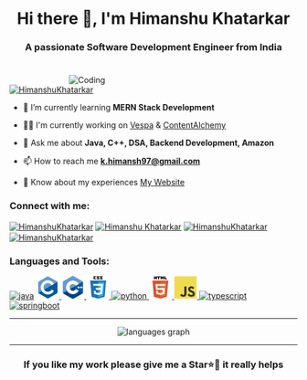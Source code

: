 <h1 align="center">Hi there 👋, I'm Himanshu Khatarkar</h1>
<h3 align="center">A passionate Software Development Engineer from India</h3>
<h1> </h1>
<img align="right" alt="Coding" width="400" src="https://miro.medium.com/max/1272/1*ZSVmWGcc1weENb0ShawWxw.gif">


<p align="left"> <a href="https://twitter.com/backendHimansh" target="blank"><img src="https://img.shields.io/twitter/follow/HimanshuKhatarkar?logo=twitter&style=for-the-badge" alt="HimanshuKhatarkar" /></a> </p>

- 🔭 I’m currently learning **MERN Stack Development**

- 👨‍💻 I'm currently working on [Vespa](https://github.com/vespa-engine/vespa) & [ContentAlchemy](https://www.github.com/HimanshuKhatarkar/ContentAlchemy) []()

- 💬 Ask me about **Java, C++, DSA, Backend Development, Amazon**

- 📫 How to reach me **k.himansh97@gmail.com**

- 📄 Know about my experiences [My Website](https://himanshukhatarkar.github.io)

<h3 align="left">Connect with me:</h3>
<p align="left">
<a href="https://twitter.com/backendHimansh" target="blank"><img align="center" src="https://raw.githubusercontent.com/rahuldkjain/github-profile-readme-generator/master/src/images/icons/Social/twitter.svg" alt="HimanshuKhatarkar" height="30" width="40" /></a>
<a href="https://linkedin.com/in/himanshu-khatarkar" target="blank"><img align="center" src="https://raw.githubusercontent.com/rahuldkjain/github-profile-readme-generator/master/src/images/icons/Social/linked-in-alt.svg" alt="Himanshu Khatarkar" height="30" width="40" /></a>
<a href="https://instagram.com/developer_himansh" target="blank"><img align="center" src="https://raw.githubusercontent.com/rahuldkjain/github-profile-readme-generator/master/src/images/icons/Social/instagram.svg" alt="HimanshuKhatarkar" height="30" width="40" /></a>
<a href="https://www.leetcode.com/Himanshu_Khatarkar" target="blank"><img align="center" src="https://raw.githubusercontent.com/rahuldkjain/github-profile-readme-generator/master/src/images/icons/Social/leet-code.svg" alt="HimanshuKhatarkar" height="30" width="40" /></a>
</p>

<h3 align="left">Languages and Tools:</h3>
<p align="left"> 
  <a href="https://www.java.com/en/" target="_blank" rel="noreferrer"> <img src="https://github.com/rahuldkjain/github-profile-readme-generator/blob/888aff31e1d26dd2a6acf6afebbc34970aeb0118/src/images/icons/ProgrammingLanguages/java.svg" alt="java" width="40" height="40"/></a>
  <a href="https://www.cprogramming.com/" target="_blank" rel="noreferrer"> <img src="https://raw.githubusercontent.com/devicons/devicon/master/icons/c/c-original.svg" alt="c" width="40" height="40"/> </a> 
  <a href="https://www.w3schools.com/cpp/" target="_blank" rel="noreferrer"> <img src="https://raw.githubusercontent.com/devicons/devicon/master/icons/cplusplus/cplusplus-original.svg" alt="cplusplus" width="40" height="40"/> </a> 
  <a href="https://www.w3schools.com/css/" target="_blank" rel="noreferrer"> <img src="https://raw.githubusercontent.com/devicons/devicon/master/icons/css3/css3-original-wordmark.svg" alt="css3" width="40" height="40"/> </a> 
  <a href="https://www.python.org/" target="_blank" rel="noreferrer"> <img src="https://github.com/rahuldkjain/github-profile-readme-generator/blob/888aff31e1d26dd2a6acf6afebbc34970aeb0118/src/images/icons/ProgrammingLanguages/python.svg" alt="python" width="40" height="40"/> </a> 
  <a href="https://www.w3.org/html/" target="_blank" rel="noreferrer"> <img src="https://raw.githubusercontent.com/devicons/devicon/master/icons/html5/html5-original-wordmark.svg" alt="html5" width="40" height="40"/> </a> 
  <a href="https://developer.mozilla.org/en-US/docs/Web/JavaScript" target="_blank" rel="noreferrer"> <img src="https://raw.githubusercontent.com/devicons/devicon/master/icons/javascript/javascript-original.svg" alt="javascript" width="40" height="40"/> </a> 
  <a href="https://www.typescriptlang.org/" target="_blank" rel="noreferrer"> <img src="https://github.com/rahuldkjain/github-profile-readme-generator/blob/888aff31e1d26dd2a6acf6afebbc34970aeb0118/src/images/icons/ProgrammingLanguages/typescript.svg" alt="typescript" width="40" height="40"/> </a> 
  <a href="https://spring.io/projects/spring-boot/" target="_blank" rel="noreferrer"> <img src="https://github.com/rahuldkjain/github-profile-readme-generator/blob/888aff31e1d26dd2a6acf6afebbc34970aeb0118/src/images/icons/BackendDevelopment/spring.svg" alt="springboot" width="40" height="40"/> </a> </p>

---

<div align="center">

  <img src="https://github-readme-stats.vercel.app/api/top-langs?username=HimanshuKhatarkar&locale=en&hide_title=false&layout=compact&card_width=320&langs_count=5&theme=dracula&hide_border=false&order=2" height="150" alt="languages graph"  />
</div>




---

<!-- <img src="https://raw.githubusercontent.com/HimanshuKhatarkar/HimanshuKhatarkar/output/snake.svg" alt="Snake animation" /> -->





<h3 align="center" >If you like my work please give me a Star⭐🌟 it really helps</h3>

